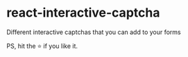 # react-interactive-captcha
Different interactive captchas that you can add to your forms

PS, hit the :star: if you like it.
